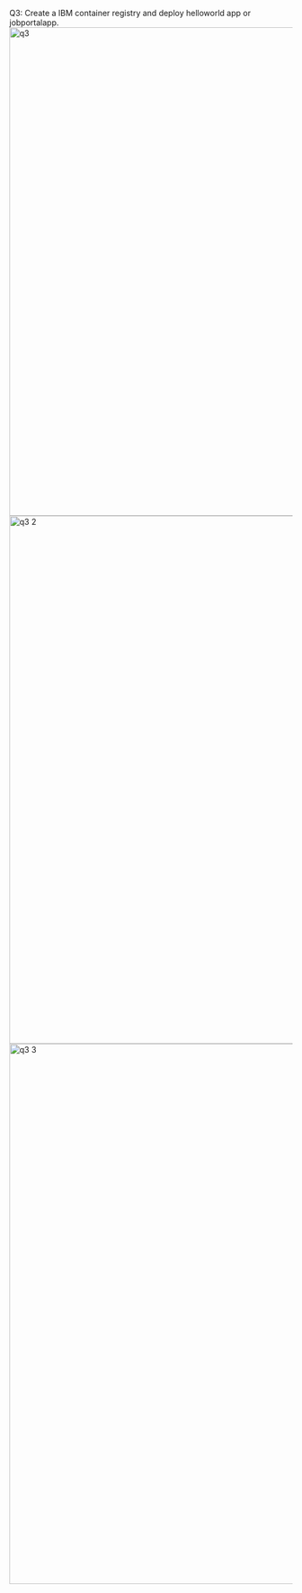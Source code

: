 Q3: Create a IBM container registry and deploy helloworld app or jobportalapp.
<img width="868" alt="q3" src="https://user-images.githubusercontent.com/113973020/200183561-c930acf1-b40e-49a1-b444-0fcc3f8f0ddd.png">
<img width="938" alt="q3 2" src="https://user-images.githubusercontent.com/113973020/200183566-e913c7d6-b533-4849-bce8-a4099a014824.png">
<img width="960" alt="q3 3" src="https://user-images.githubusercontent.com/113973020/200183572-40dc21c1-50b2-4c8a-9065-b425aa2043c0.png">
